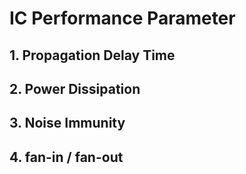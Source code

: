 # IC Performance Parameter

## 1. Propagation Delay Time

## 2. Power Dissipation

## 3. Noise Immunity 

## 4. fan-in / fan-out
